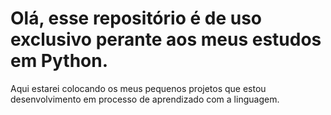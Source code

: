  # Olá, esse repositório é de uso exclusivo perante aos meus estudos em Python.
 
 Aqui estarei colocando os meus pequenos projetos que estou desenvolvimento em processo de aprendizado com a linguagem.
